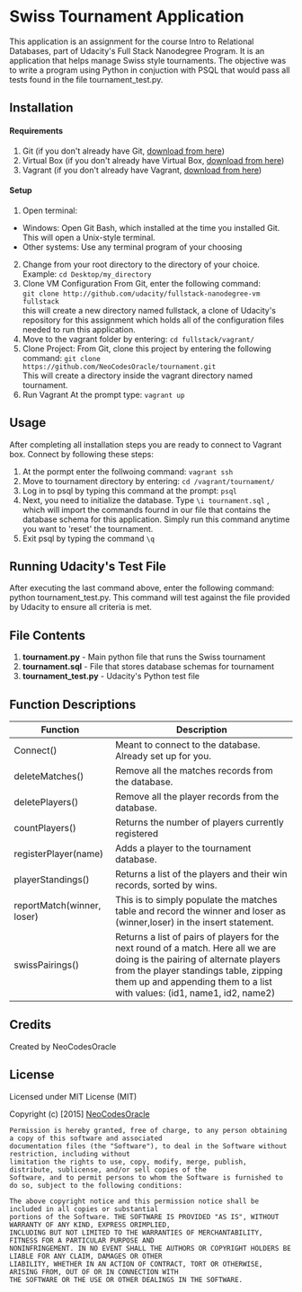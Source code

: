 Swiss Tournament Application
============================
This application is an assignment for the course Intro to Relational Databases, part of Udacity's Full Stack Nanodegree Program. It is an application that helps manage Swiss style tournaments. The objective was to write a program using Python in conjuction with PSQL that would pass all tests found in the file tournament_test.py.

Installation
------------

#### Requirements
1. Git (if you don't already have Git, [download from here](http://git-scm.com/downloads))
2. Virtual Box (if you don't already have Virtual Box, [download from here](https://www.virtualbox.org/wiki/Downloads))
3. Vagrant (if you don't already have Vagrant, [download from here](https://www.vagrantup.com/downloads))

#### Setup

1. Open terminal:
* Windows: 
Open Git Bash, which installed at the time you installed Git. This will open a Unix-style terminal.
* Other systems: 
Use any terminal program of your choosing
2. Change from your root directory to the directory of your choice.   
Example: `cd Desktop/my_directory`
3. Clone VM Configuration
From Git, enter the following command:      
`git clone http://github.com/udacity/fullstack-nanodegree-vm fullstack`    
this will create a new directory named fullstack, a clone of Udacity's repository for this assignment which holds all of the configuration files needed to run this application.
4. Move to the vagrant folder by entering: `cd fullstack/vagrant/`
5. Clone Project: From Git, clone this project by entering the following command:
`git clone https://github.com/NeoCodesOracle/tournament.git`          
This will create a directory inside the vagrant directory named tournament.
6. Run Vagrant 
At the prompt type: `vagrant up`

Usage
-----

After completing all installation steps you are ready to connect to Vagrant box. Connect by following these steps:

1. At the pormpt enter the follwoing command: `vagrant ssh`
2. Move to tournament directory by entering: `cd /vagrant/tournament/`
3. Log in to psql by typing this command at the prompt: `psql`
4. Next, you need to initialize the database. Type `\i tournament.sql` , which will import the commands fournd in our file that contains the database schema for this application. Simply run this command anytime you want to 'reset' the tournament.
5. Exit psql by typing the command `\q`

Running Udacity's Test File
---------------------------

After executing the last command above, enter the following command: python tournament_test.py. This command will test against the file provided by Udacity to ensure all criteria is met.

File Contents
-------------
1. **tournament.py**      - Main python file that runs the Swiss tournament
2. **tournament.sql**     - File that stores database schemas for tournament
3. **tournament_test.py** - Udacity's Python test file

Function Descriptions
---------------------

Function                   | Description
---------------------------|----------------------------------------------------------
Connect()                  | Meant to connect to the database. Already set up for you.
deleteMatches()            | Remove all the matches records from the database.
deletePlayers()            | Remove all the player records from the database.
countPlayers()             | Returns the number of players currently registered
registerPlayer(name)       | Adds a player to the tournament database.
playerStandings()          | Returns a list of the players and their win records, sorted by wins. 
reportMatch(winner, loser) | This is to simply populate the matches table and record the winner and loser as (winner,loser) in the insert statement.
swissPairings()            | Returns a list of pairs of players for the next round of a match. Here all we are doing is the pairing of alternate players from the player standings table, zipping them up and appending them to a list with values: (id1, name1, id2, name2)


Credits
-------
Created by NeoCodesOracle

License
-------
Licensed under MIT License (MIT)

Copyright (c) [2015] [NeoCodesOracle](https://github.com/NeoCodesOracle)

    Permission is hereby granted, free of charge, to any person obtaining a copy of this software and associated
    documentation files (the "Software"), to deal in the Software without restriction, including without 
    limitation the rights to use, copy, modify, merge, publish, distribute, sublicense, and/or sell copies of the
    Software, and to permit persons to whom the Software is furnished to do so, subject to the following conditions:

    The above copyright notice and this permission notice shall be included in all copies or substantial 
    portions of the Software. THE SOFTWARE IS PROVIDED "AS IS", WITHOUT WARRANTY OF ANY KIND, EXPRESS ORIMPLIED,
    INCLUDING BUT NOT LIMITED TO THE WARRANTIES OF MERCHANTABILITY, FITNESS FOR A PARTICULAR PURPOSE AND 
    NONINFRINGEMENT. IN NO EVENT SHALL THE AUTHORS OR COPYRIGHT HOLDERS BE LIABLE FOR ANY CLAIM, DAMAGES OR OTHER
    LIABILITY, WHETHER IN AN ACTION OF CONTRACT, TORT OR OTHERWISE, ARISING FROM, OUT OF OR IN CONNECTION WITH
    THE SOFTWARE OR THE USE OR OTHER DEALINGS IN THE SOFTWARE.